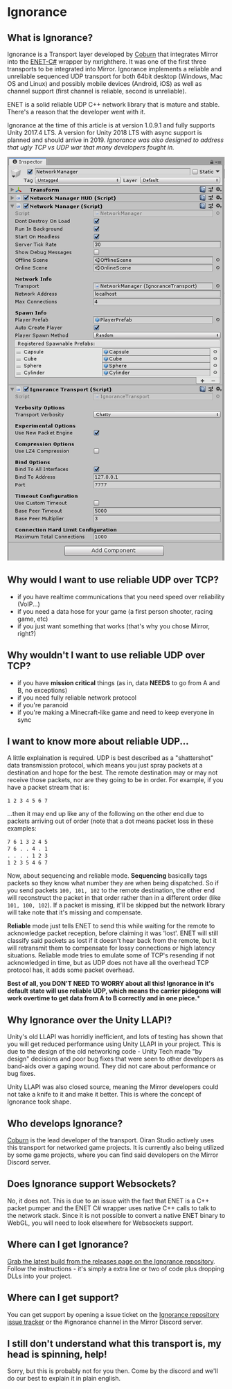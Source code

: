 # Ignorance

## What is Ignorance?
Ignorance is a Transport layer developed by [Coburn](http://github.com/softwareguy) that integrates Mirror into the [ENET-C#](https://github.com/nxrighthere/ENet-CSharp) wrapper by nxrighthere. It was one of the first three transports to be integrated into Mirror. Ignorance implements a reliable and unreliable sequenced UDP transport for both 64bit desktop (Windows, Mac OS and Linux) and possibly mobile devices (Android, iOS) as well as channel support (first channel is reliable, second is unreliable).

ENET is a solid reliable UDP C++ network library that is mature and stable. There's a reason that the developer went with it.

Ignorance at the time of this article is at version 1.0.9.1 and fully supports Unity 2017.4 LTS. A version for Unity 2018 LTS with async support is planned and should arrive in 2019. *Ignorance was also designed to address that ugly TCP vs UDP war that many developers fought in.*

![The Ignorance Transport component in the Inspector window](IgnoranceTransport.PNG)

## Why would I want to use reliable UDP over TCP?
- if you have realtime communications that you need speed over reliability (VoIP...)
- if you need a data hose for your game (a first person shooter, racing game, etc)
- if you just want something that works (that's why you chose Mirror, right?)

## Why wouldn't I want to use reliable UDP over TCP?
- if you have **mission critical** things (as in, data **NEEDS** to go from A and B, no exceptions)
- if you need fully reliable network protocol
- if you're paranoid
- if you're making a Minecraft-like game and need to keep everyone in sync

## I want to know more about reliable UDP...
A little explaination is required. UDP is best described as a "shattershot" data transmission protocol, which means you just spray packets at a destination and hope for the best. The remote destination may or may not receive those packets, nor are they going to be in order. For example, if you have a packet stream that is:
```
1 2 3 4 5 6 7
```
...then it may end up like any of the following on the other end due to packets arriving out of order (note that a dot means packet loss in these examples:
```
7 6 1 3 2 4 5
7 6 . . 4 . 1
. . . . 1 2 3
1 2 3 5 4 6 7
```

Now, about sequencing and reliable mode. **Sequencing** basically tags packets so they know what number they are when being dispatched. So if you send packets `100, 101, 102` to the remote destination, the other end will reconstruct the packet in that order rather than in a different order (like `101, 100, 102`). If a packet is missing, it'll be skipped but the network library will take note that it's missing and compensate.

**Reliable** mode just tells ENET to send this while waiting for the remote to acknowledge packet reception, before claiming it was 'lost'. ENET will still classify said packets as lost if it doesn't hear back from the remote, but it will retransmit them to compensate for lossy connections or high latency situations. Reliable mode tries to emulate some of TCP's resending if not acknowledged in time, but as UDP does not have all the overhead TCP protocol has, it adds some packet overhead.

**Best of all, you DON'T NEED TO WORRY about all this! Ignorance in it's default state will use reliable UDP, which means the carrier pidegons will work overtime to get data from A to B correctly and in one piece.***

## Why Ignorance over the Unity LLAPI?
Unity's old LLAPI was horridly inefficient, and lots of testing has shown that you will get reduced performance using Unity LLAPI in your project. This is due to the design of the old networking code - Unity Tech made "by design" decisions and poor bug fixes that were seen to other developers as band-aids over a gaping wound. They did not care about performance or bug fixes.

Unity LLAPI was also closed source, meaning the Mirror developers could not take a knife to it and make it better. This is where the concept of Ignorance took shape.

## Who develops Ignorance?
[Coburn](http://github.com/softwareguy) is the lead developer of the transport. Oiran Studio actively uses this transport for networked game projects. It is currently also being utilized by some game projects, where you can find said developers on the Mirror Discord server.

## Does Ignorance support Websockets?
No, it does not. This is due to an issue with the fact that ENET is a C++ packet pumper and the ENET C# wrapper uses native C++ calls to talk to the network stack. Since it is not possible to convert a native ENET binary to WebGL, you will need to look elsewhere for Websockets support.

## Where can I get Ignorance?
[Grab the latest build from the releases page on the Ignorance repository](https://github.com/SoftwareGuy/Ignorance.md). Follow the instructions - it's simply a extra line or two of code plus dropping DLLs into your project.

## Where can I get support?
You can get support by opening a issue ticket on the [Ignorance repository issue tracker](https://github.com/SoftwareGuy/Ignorance/issues) or the #ignorance channel in the Mirror Discord server.

## I still don't understand what this transport is, my head is spinning, help!
Sorry, but this is probably not for you then. Come by the discord and we'll do our best to explain it in plain english.
